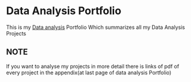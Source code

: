 # Data Analysis Portfolio

This is my [Data analysis](https://pip.pypa.io/en/stable/) Portfolio Which summarizes all my Data Analysis Projects

## NOTE
If you want to analyse my projects in more detail there is links of pdf of every project in the appendix(at last page of data analysis Portfolio)
